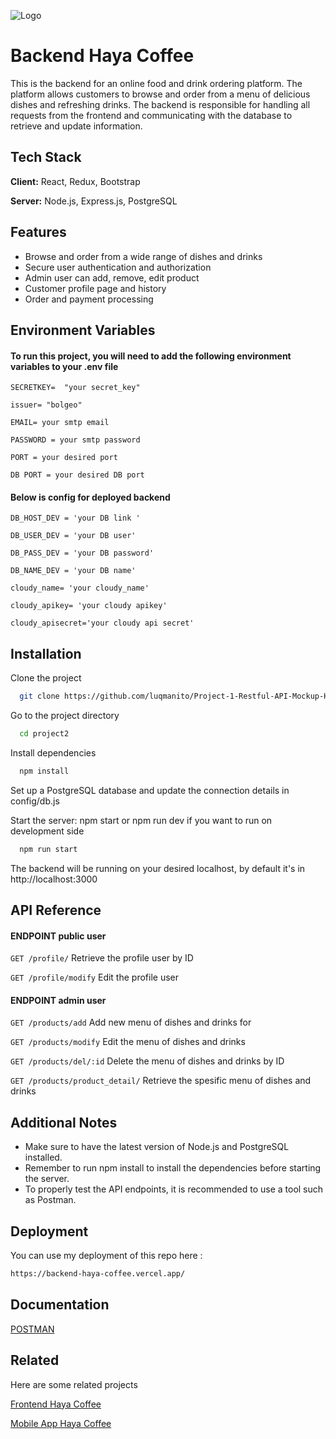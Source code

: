 
![Logo](https://res.cloudinary.com/dwxujoxc7/image/upload/v1674098385/project2/center.-removebg-preview_dxnbc2.png)


# Backend Haya Coffee

This is the backend for an online food and drink ordering platform. The platform allows customers to browse and order from a menu of delicious dishes and refreshing drinks. The backend is responsible for handling all requests from the frontend and communicating with the database to retrieve and update information.


## Tech Stack

**Client:** React, Redux, Bootstrap

**Server:** Node.js, Express.js, PostgreSQL


## Features

- Browse and order from a wide range of dishes and drinks
- Secure user authentication and authorization
- Admin user can add, remove, edit product
- Customer profile page and history
- Order and payment processing


## Environment Variables

#### To run this project, you will need to add the following environment variables to your .env file

`SECRETKEY=  "your secret_key"`

`issuer= "bolgeo"`

`EMAIL= your smtp email`

`PASSWORD = your smtp password`

`PORT = your desired port`

`DB PORT = your desired DB port`

#### Below is config for deployed backend

`DB_HOST_DEV = 'your DB link '`

`DB_USER_DEV = 'your DB user'`

`DB_PASS_DEV = 'your DB password'`

`DB_NAME_DEV = 'your DB name'`

`cloudy_name= 'your cloudy_name'`

`cloudy_apikey= 'your cloudy apikey'`

`cloudy_apisecret='your cloudy api secret'`
## Installation

Clone the project

```bash
  git clone https://github.com/luqmanito/Project-1-Restful-API-Mockup-Haya-Coffee.git
```

Go to the project directory

```bash
  cd project2
```

Install dependencies

```bash
  npm install
```
Set up a PostgreSQL database and update the connection details in config/db.js

Start the server: npm start or npm run dev if you want to run on development side

```bash
  npm run start
```
The backend will be running on your desired localhost, by default it's in http://localhost:3000

## API Reference

#### ENDPOINT public user

`GET /profile/` Retrieve the profile user by ID
  
`GET /profile/modify` Edit the profile user

####  ENDPOINT admin user

  `GET /products/add` Add new menu of dishes and drinks for 

  `GET /products/modify` Edit the menu of dishes and drinks

  `GET /products/del/:id` Delete the menu of dishes and drinks by ID

  `GET /products/product_detail/` Retrieve the spesific menu of dishes and drinks







## Additional Notes

- Make sure to have the latest version of Node.js and PostgreSQL installed.
- Remember to run npm install to install the dependencies before starting the server.
- To properly test the API endpoints, it is recommended to use a tool such as Postman.


## Deployment

You can use my deployment of this repo here :

```bash
https://backend-haya-coffee.vercel.app/
```


## Documentation

[POSTMAN](https://documenter.getpostman.com/view/23706916/2s83zgvQf8)


## Related

Here are some related projects

[Frontend Haya Coffee](https://github.com/luqmanito/my-app)

[Mobile App Haya Coffee](https://github.com/luqmanito/HayaShop)

